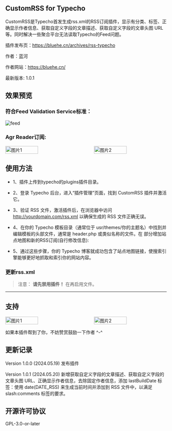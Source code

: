 ## CustomRSS for Typecho

CustomRSS是Typecho首发生成rss.xml的RSS订阅插件，显示有分类、标签、正确显示作者信息、获取自定义字段的文章描述、获取自定义字段的文章头图 URL等。同时解决一些聚合平台无法读取Typecho的Feed问题。

插件发布页：https://bluehe.cn/archives/rss-typecho

作者：蓝河

作者网站：https://bluehe.cn/ 

最新版本: 1.0.1

## 效果预览

### 符合Feed Validation Service标准：

![feed](https://github.com/ibluehe/CustomRSS/assets/170248713/64b4914d-d112-44aa-88eb-b81675e6ca57)


### Agr Reader订阅:

<div style="display: flex; justify-content: space-between;">
  <img src="https://github.com/ibluehe/CustomRSS/assets/170248713/16947820-e31e-44d5-8a54-14fb20ba846f" alt="图片1" style="width: 45%;">
  <img src="https://github.com/ibluehe/CustomRSS/assets/170248713/81c56cfb-dd79-4a78-aab2-d2ac93ee3b13" alt="图片2" style="width: 45%;">
</div>



## 使用方法

- 1、插件上传到typecho的plugins插件目录。

- 2、登录 Typecho 后台，进入“插件管理”页面，找到 CustomRSS 插件并激活它。

- 3、验证 RSS 文件，激活插件后，在浏览器中访问 http://yourdomain.com/rss.xml 以确保生成的 RSS 文件正确无误。

- 4、在你的 Typecho 模板目录（通常位于 usr/themes/你的主题名）中找到并编辑模板的头部文件，通常是 header.php 或类似名称的文件。在 <head> 部分增加站点地图和新的RSS订阅(自行修改信息):

<link rel="alternate" type="application/rss+xml" title="云心怀鹤 RSS Feed" href="https://bluehe.cn/rss.xml">

<link rel="sitemap" type="application/xml" title="站点地图" href="<?php $this->options->siteUrl(); ?>sitemap.xml" />


- 5、通过这些步骤，你的 Typecho 博客就成功包含了站点地图链接，使搜索引擎能够更好地抓取和索引你的网站内容。

### 更新rss.xml

> 注意： **请先禁用插件！** 在再启用文件。

------

## 支持
<div style="display: flex; justify-content: space-between;">
  <img src="https://github.com/ibluehe/CustomRSS/assets/170248713/20a886a8-13a5-4469-a664-9157d6e21cfb" alt="图片1" style="width: 45%;">
  <img src="https://github.com/ibluehe/CustomRSS/assets/170248713/9a722d82-b745-4d60-821b-9fd273fa605e" alt="图片2" style="width: 45%;">
</div>


如果本插件帮到了你，不妨赞赏鼓励一下作者 ^-^


## 更新记录

Version 1.0.0 (2024.05.19) 发布插件

Version 1.0.1 (2024.05.20) 新增获取自定义字段的文章描述、获取自定义字段的文章头图 URL、正确显示作者信息，去除固定作者信息，添加 lastBuildDate 标签：使用 date(DATE_RSS) 来生成当前时间并添加到 RSS 文件中，以满足 slash:comments 标签的要求。

## 开源许可协议

GPL-3.0-or-later
